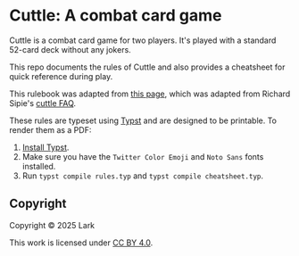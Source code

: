 # Cuttle: A combat card game

Cuttle is a combat card game for two players. It's played with a standard
52-card deck without any jokers.

This repo documents the rules of Cuttle and also provides a cheatsheet for
quick reference during play.

This rulebook was adapted from [this
page](https://www.pagat.com/combat/cuttle.html), which was adapted from Richard
Sipie's [cuttle FAQ](https://www.geocities.ws/richardsipie/cuttle.htm).

These rules are typeset using [Typst](https://typst.app/) and are designed to
be printable. To render them as a PDF:

1. [Install Typst](https://github.com/typst/typst?tab=readme-ov-file#installation).
2. Make sure you have the `Twitter Color Emoji` and `Noto Sans` fonts installed.
3. Run `typst compile rules.typ` and `typst compile cheatsheet.typ`.

## Copyright

Copyright © 2025 Lark

This work is licensed under [CC BY 4.0](https://creativecommons.org/licenses/by/4.0/).
